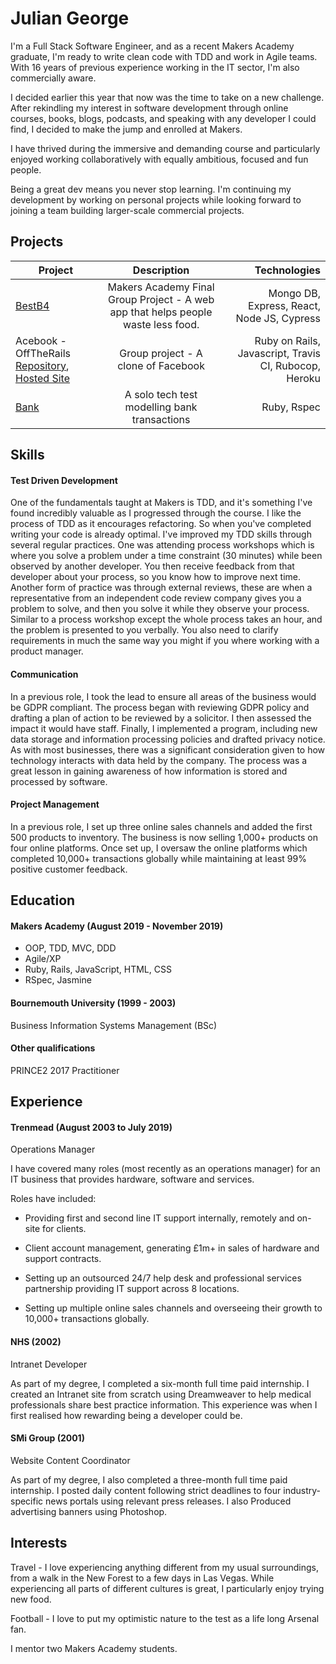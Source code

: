 <h1 align="left">Julian George</h1>


I'm a Full Stack Software Engineer, and as a recent Makers Academy graduate, I'm ready to write clean code with TDD and work in Agile teams.  With 16 years of previous experience working in the IT sector, I'm also commercially aware.

I decided earlier this year that now was the time to take on a new challenge.  After rekindling my interest in software development through online courses, books, blogs, podcasts, and speaking with any developer I could find, I decided to make the jump and enrolled at Makers.

I have thrived during the immersive and demanding course and particularly enjoyed working collaboratively with equally ambitious, focused and fun people.

Being a great dev means you never stop learning.  I'm continuing my development by working on personal projects while looking forward to joining a team building larger-scale commercial projects.

## Projects

| Project        | Description            | Technologies  |
| ------------- |:-------------:| -----:|
| [BestB4](https://github.com/eashworth/BestB4)      | Makers Academy Final Group Project - A web app that helps people waste less food. | Mongo DB, Express, React, Node JS, Cypress |
| Acebook - OffTheRails [Repository](https://github.com/neilcam4/acebook-offtherails), [Hosted Site](https://pacific-bastion-51537.herokuapp.com/)     | Group project - A clone of Facebook      |   Ruby on Rails, Javascript, Travis CI, Rubocop, Heroku |
| [Bank](https://github.com/jgeorgex/week10/tree/master/Bank_tech_test) | A solo tech test modelling bank transactions      |   Ruby, Rspec |

## Skills

#### Test Driven Development

One of the fundamentals taught at Makers is TDD, and it's something I've found incredibly valuable as I progressed through the course.  I like the process of TDD as it encourages refactoring. So when you've completed writing your code is already optimal.  I've improved my TDD skills through several regular practices.  One was attending process workshops which is where you solve a problem under a time constraint (30 minutes) while been observed by another developer.  You then receive feedback from that developer about your process, so you know how to improve next time.  Another form of practice was through external reviews, these are when a representative from an independent code review company gives you a problem to solve, and then you solve it while they observe your process.  Similar to a process workshop except the whole process takes an hour, and the problem is presented to you verbally.  You also need to clarify requirements in much the same way you might if you where working with a product manager.  

#### Communication

In a previous role, I took the lead to ensure all areas of the business would be GDPR compliant. The process began with reviewing GDPR policy and drafting a plan of action to be reviewed by a solicitor. I then assessed the impact it would have staff. Finally, I implemented a program, including new data storage and information processing policies and drafted privacy notice.  As with most businesses, there was a significant consideration given to how technology interacts with data held by the company.  The process was a great lesson in gaining awareness of how information is stored and processed by software.

#### Project Management

In a previous role, I set up three online sales channels and added the first 500 products to inventory.  The business is now selling 1,000+ products on four online platforms.  Once set up, I oversaw the online platforms which completed 10,000+ transactions globally while maintaining at least 99% positive customer feedback.

## Education

#### Makers Academy (August 2019 - November 2019)

- OOP, TDD, MVC, DDD
- Agile/XP
- Ruby, Rails, JavaScript, HTML, CSS
- RSpec, Jasmine

#### Bournemouth University (1999 - 2003)

Business Information Systems Management (BSc)

#### Other qualifications

PRINCE2 2017 Practitioner

## Experience

#### Trenmead (August 2003 to July 2019)    
Operations Manager

I have covered many roles (most recently as an operations manager) for an IT business that provides hardware, software and services.  

Roles have included:

 - Providing first and second line IT support internally, remotely and on-site for clients.

 - Client account management, generating £1m+ in sales of hardware and support contracts.

 - Setting up an outsourced 24/7 help desk and professional services partnership providing IT support across 8 locations.

 - Setting up multiple online sales channels and overseeing their growth to 10,000+ transactions globally.

#### NHS (2002)   
Intranet Developer

As part of my degree, I completed a six-month full time paid internship. I created an Intranet site from scratch using Dreamweaver to help medical professionals share best practice information.  This experience was when I first realised how rewarding being a developer could be.

#### SMi Group (2001)
Website Content Coordinator

As part of my degree, I also completed a three-month full time paid internship.  I posted daily content following strict deadlines to four industry-specific news portals using relevant press releases.  I also Produced advertising banners using Photoshop.

## Interests

Travel - I love experiencing anything different from my usual surroundings, from a walk in the New Forest to a few days in Las Vegas.  While experiencing all parts of different cultures is great, I particularly enjoy trying new food.

Football - I love to put my optimistic nature to the test as a life long Arsenal fan.

I mentor two Makers Academy students.

